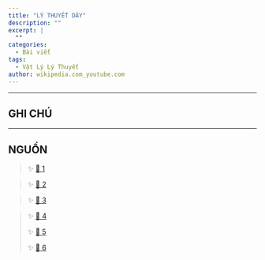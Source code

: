 ```yaml
---
title: "LÝ THUYẾT DÂY"
description: ""
excerpt: |
  ""
categories:
  - Bài viết
tags:
  - Vật Lý Lý Thuyết
author: wikipedia.com_youtube.com
---
```




<hr class="blog-rule" />

## GHI CHÚ

<hr class="blog-rule" />

## NGUỒN

> ✨ <a href="https://www.youtube.com/watch?v=dul3H7bqYrA" target="_blank">🔗 1</a>

> ✨ <a href="https://www.youtube.com/watch?v=zvsXdy85FFc" target="_blank">🔗 2</a>

> ✨ <a href="https://www.youtube.com/watch?v=n-_xc-y-Y4I" target="_blank">🔗 3</a>

> ✨ <a href="https://www.ted.com/talks/brian_greene_making_sense_of_string_theory?language=vi" target="_blank">🔗 4</a>
>
> ✨ <a href="https://vi.wikipedia.org/wiki/L%C3%BD_thuy%E1%BA%BFt_d%C3%A2y" target="_blank">🔗 5</a>
>
> ✨ <a href="https://file.nhasachmienphi.com/pdf/nhasachmienphi-giai-dieu-day-va-ban-giao-huong-cua-vu-tru.pdf" target="_blank">🔗 6</a>
